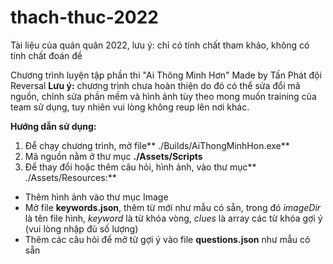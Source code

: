 # thach-thuc-2022
Tài liệu của quán quân 2022, lưu ý: chỉ có tính chất tham khảo, không có tính chất đoán đề

Chương trình luyện tập phần thi "Ai Thông Minh Hơn"
Made by Tấn Phát đội Reversal
**Lưu ý:** chương trình chưa hoàn thiện do đó có thể sửa đổi mã nguồn, chỉnh sửa phần mềm và hình ảnh tùy theo mong muốn training của team sử dụng, tuy nhiên vui lòng không reup lên nơi khác.

**Hướng dẫn sử dụng:**
1. Để chạy chương trình, mở file** ./Builds/AiThongMinhHon.exe**
2. Mã nguồn nằm ở thư mục **./Assets/Scripts**
3. Để thay đổi hoặc thêm câu hỏi, hình ảnh, vào thư mục** ./Assets/Resources:**
- Thêm hình ảnh vào thư mục Image
- Mở file **keywords.json**, thêm từ mới như mẫu có sẵn, trong đó *imageDir* là tên file hình, *keyword* là từ khóa vòng, *clues* là array các từ khóa gợi ý (vui lòng nhập đủ số lượng)
- Thêm các câu hỏi để mở từ gợi ý vào file **questions.json** như mẫu có sẵn
